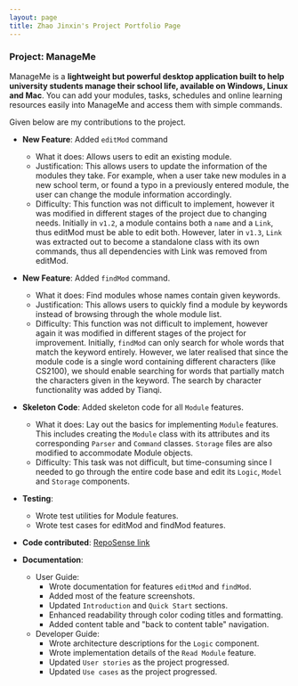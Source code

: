 ```yaml
---
layout: page
title: Zhao Jinxin's Project Portfolio Page
---
```


### Project: ManageMe

ManageMe is a **lightweight but powerful desktop application built to help university students manage their school life,
available on Windows, Linux and Mac**. You can add your modules, tasks, schedules and online learning resources easily
into ManageMe and access them with simple commands.

Given below are my contributions to the project.

* **New Feature**: Added `editMod` command
  * What it does: Allows users to edit an existing module.
  * Justification: This allows users to update the information of the modules they take. For example,
    when a user take new modules in a new school term, or found a typo in a previously entered module,
    the user can change the module information accordingly.
  * Difficulty: This function was not difficult to implement, however it was modified in different stages of the project
    due to changing needs. Initially in `v1.2`, a module contains both a `name` and a `Link`, thus editMod must be able to edit both.
    However, later in `v1.3`, `Link` was extracted out to become a standalone class with its own commands,
    thus all dependencies with Link was removed from editMod.
  

* **New Feature**: Added `findMod` command.
  * What it does: Find modules whose names contain given keywords.
  * Justification: This allows users to quickly find a module by keywords instead of browsing through the whole module list.
  * Difficulty: This function was not difficult to implement, however again it was modified in different stages of the project
    for improvement. Initially, `findMod` can only search for whole words that match the keyword entirely. However,
    we later realised that since the module code is a single word containing different characters (like CS2100), we should enable
    searching for words that partially match the characters given in the keyword. The search by character functionality was
    added by Tianqi.


* **Skeleton Code**: Added skeleton code for all `Module` features.
  * What it does: Lay out the basics for implementing `Module` features. This includes creating the `Module` class with its
    attributes and its corresponding `Parser` and `Command` classes. `Storage` files are also modified to accommodate Module
    objects.
  * Difficulty: This task was not difficult, but time-consuming since I needed to go through the entire code base
    and edit its `Logic`, `Model` and `Storage` components.
  

* **Testing**:
  * Wrote test utilities for Module features.
  * Wrote test cases for editMod and findMod features.


* **Code contributed**: [RepoSense link](https://nus-cs2103-ay2122s1.github.io/tp-dashboard/?search=&sort=groupTitle&sortWithin=title&since=2021-09-17&timeframe=commit&mergegroup=&groupSelect=groupByRepos&breakdown=false&tabOpen=true&tabType=authorship&tabAuthor=JinxinZhao315&tabRepo=AY2122S1-CS2103T-W11-3%2Ftp%5Bmaster%5D&authorshipIsMergeGroup=false&authorshipFileTypes=docs~functional-code~test-code~other&authorshipIsBinaryFileTypeChecked=false)


* **Documentation**:
  * User Guide:
    * Wrote documentation for features `editMod` and `findMod`.
    * Added most of the feature screenshots.
    * Updated `Introduction` and `Quick Start` sections.
    * Enhanced readability through color coding titles and formatting.
    * Added content table and "back to content table" navigation.
  * Developer Guide:
    * Wrote architecture descriptions for the `Logic` component.
    * Wrote implementation details of the `Read Module` feature.
    * Updated `User stories` as the project progressed.
    * Updated `Use cases` as the project progressed.

